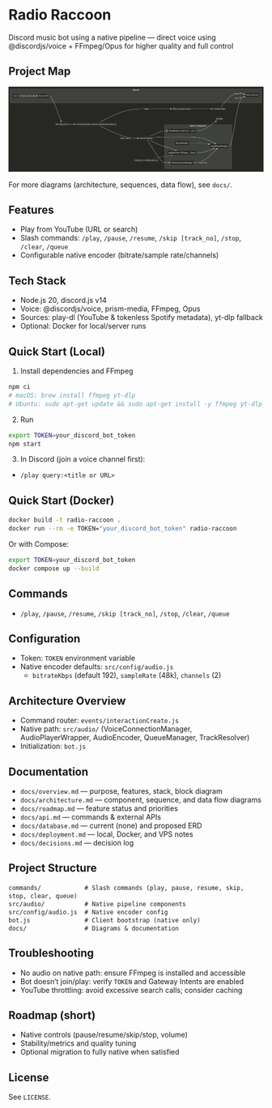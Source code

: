 # Radio Raccoon

Discord music bot using a native pipeline — direct voice using @discordjs/voice + FFmpeg/Opus for higher quality and full control

## Project Map

![Project Map](docs/ProjectMapDiagram.png)

For more diagrams (architecture, sequences, data flow), see `docs/`.

## Features
- Play from YouTube (URL or search)
- Slash commands: `/play`, `/pause`, `/resume`, `/skip [track_no]`, `/stop`, `/clear`, `/queue`
- Configurable native encoder (bitrate/sample rate/channels)

## Tech Stack
- Node.js 20, discord.js v14
- Voice: @discordjs/voice, prism-media, FFmpeg, Opus
- Sources: play-dl (YouTube & tokenless Spotify metadata), yt-dlp fallback
- Optional: Docker for local/server runs

## Quick Start (Local)
1) Install dependencies and FFmpeg
```bash
npm ci
# macOS: brew install ffmpeg yt-dlp
# Ubuntu: sudo apt-get update && sudo apt-get install -y ffmpeg yt-dlp
```
2) Run
```bash
export TOKEN=your_discord_bot_token
npm start
```
3) In Discord (join a voice channel first):
- `/play query:<title or URL>`

## Quick Start (Docker)
```bash
docker build -t radio-raccoon .
docker run --rm -e TOKEN="your_discord_bot_token" radio-raccoon
```
Or with Compose:
```bash
export TOKEN=your_discord_bot_token
docker compose up --build
```

## Commands
- `/play`, `/pause`, `/resume`, `/skip [track_no]`, `/stop`, `/clear`, `/queue`

## Configuration
- Token: `TOKEN` environment variable
- Native encoder defaults: `src/config/audio.js`
  - `bitrateKbps` (default 192), `sampleRate` (48k), `channels` (2)

## Architecture Overview
- Command router: `events/interactionCreate.js`
- Native path: `src/audio/` (VoiceConnectionManager, AudioPlayerWrapper, AudioEncoder, QueueManager, TrackResolver)
- Initialization: `bot.js`

## Documentation
- `docs/overview.md` — purpose, features, stack, block diagram
- `docs/architecture.md` — component, sequence, and data flow diagrams
- `docs/roadmap.md` — feature status and priorities
- `docs/api.md` — commands & external APIs
- `docs/database.md` — current (none) and proposed ERD
- `docs/deployment.md` — local, Docker, and VPS notes
- `docs/decisions.md` — decision log

## Project Structure
```
commands/            # Slash commands (play, pause, resume, skip, stop, clear, queue)
src/audio/           # Native pipeline components
src/config/audio.js  # Native encoder config
bot.js               # Client bootstrap (native only)
docs/                # Diagrams & documentation
```

## Troubleshooting
- No audio on native path: ensure FFmpeg is installed and accessible
- Bot doesn’t join/play: verify `TOKEN` and Gateway Intents are enabled
- YouTube throttling: avoid excessive search calls; consider caching

## Roadmap (short)
- Native controls (pause/resume/skip/stop, volume)
- Stability/metrics and quality tuning
- Optional migration to fully native when satisfied

## License
See `LICENSE`.
